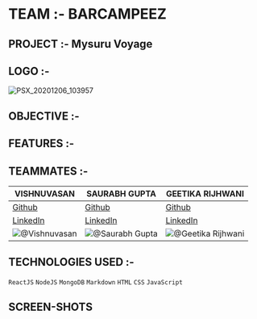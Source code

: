 # TEAM :- BARCAMPEEZ
## PROJECT :- Mysuru Voyage
## LOGO :-

![PSX_20201206_103957](https://user-images.githubusercontent.com/64918181/101376457-9e01b180-38d6-11eb-8a2a-79fb5590d47e.jpg)

## OBJECTIVE :-

## FEATURES :-

## TEAMMATES :-

| VISHNUVASAN | SAURABH GUPTA | GEETIKA RIJHWANI |
| --- | --- | ---
| [Github](https://github.com/Cipher-unhsiV "Vishnu profile") | [Github](https://github.com/sgupta8limitless "Saurabh profile") | [Github](https://github.com/GeetikaRijhwani?tab=repositories "Geetika profile")
| [LinkedIn](https://www.linkedin.com/in/vishnuvasan-srinivasan-0b2012194/ "Vishnu")| [LinkedIn](https://www.linkedin.com/in/saurabh-gupta-b70a37b2/ "Saurabh")| [LinkedIn](https://www.linkedin.com/in/geetikarijhwani/ "Geetika")
|![@Vishnuvasan](https://avatars.githubusercontent.com/Cipher-unhsiV?s=150&v=1)| ![@Saurabh Gupta](https://avatars.githubusercontent.com/sgupta8limitless?s=150&v=1) | ![@Geetika Rijhwani](https://avatars.githubusercontent.com/GeetikaRijhwani?s=150&v=1)





## TECHNOLOGIES USED :-

```ReactJS``` ```NodeJS``` ```MongoDB``` ```Markdown``` ```HTML``` ```CSS``` ```JavaScript```

## SCREEN-SHOTS



